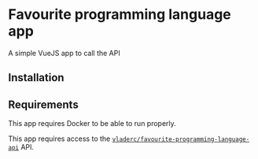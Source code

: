 # Favourite programming language app
A simple VueJS app to call the API

## Installation


## Requirements
This app requires Docker to be able to run properly.

This app requires access to the [`vladerc/favourite-programming-language-api`](https://github.com/VladErc/favourite-programming-language-api) API.
